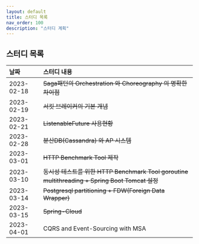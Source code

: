 ```yaml
---
layout: default
title: 스터디 목록
nav_order: 100
description: "스터디 계획"
---
```


## 스터디 목록


| 날짜         | 스터디 내용                                                                               |
|:-----------|:-------------------------------------------------------------------------------------|
| 2023-02-18 | ~~Saga패턴의 Orchestration 와 Choreography 의 명확한 차이점~~                                   |
| 2023-02-19 | ~~서킷 브레이커의 기본 개념~~                                                                   |
| 2023-02-21 | ~~ListenableFuture 사용현황~~                                                            |
| 2023-02-28 | ~~분산DB(Cassandra) 와 AP 시스템~~                                                         |
| 2023-03-01 | ~~HTTP Benchmark Tool 제작~~                                                           |
| 2023-03-10 | ~~동시성 테스트를 위한 HTTP Benchmark Tool goroutine multithreading + Spring Boot Tomcat 설정~~ |
| 2023-03-14 | ~~Postgresql partitioning + FDW(Foreign Data Wrapper)~~                              |
| 2023-03-15 | ~~Spring-Cloud~~                                                                     |
| 2023-04-01 | CQRS and Event-Sourcing with MSA                                                     |



